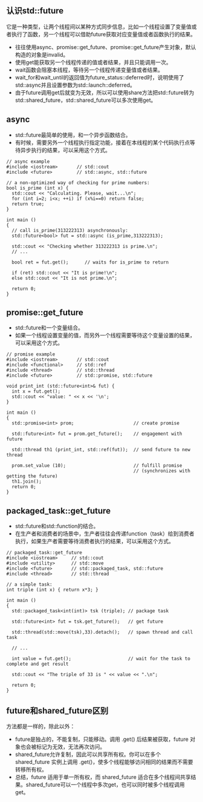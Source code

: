 ## 认识std::future
它是一种类型，让两个线程间以某种方式同步信息，比如一个线程设置了变量值或者执行了函数，另一个线程可以借助future获取对应变量值或者函数执行的结果。
- 往往使用async、promise::get_future、promise::get_future产生对象，默认构造的对象是invalid。
- 使用get能获取另一个线程传递的值或者结果，并且只能调用一次。
- wait函数会阻塞本线程，等待另一个线程传递变量值或者结果。
- wait_for和wait_until的返回值为future_status::deferred时，说明使用了std::async并且设置参数为std::launch::deferred。
- 由于future调用get后就变为无效，所以可以使用share方法把std::future转为std::shared_future，std::shared_future可以多次使用get。



## async
- std::future最简单的使用，和一个异步函数结合。
- 有时候，需要另外一个线程执行指定功能，接着在本线程的某个代码执行点等待异步执行的结果，可以采用这个方式。
```
// async example
#include <iostream>       // std::cout
#include <future>         // std::async, std::future

// a non-optimized way of checking for prime numbers:
bool is_prime (int x) {
  std::cout << "Calculating. Please, wait...\n";
  for (int i=2; i<x; ++i) if (x%i==0) return false;
  return true;
}

int main ()
{
  // call is_prime(313222313) asynchronously:
  std::future<bool> fut = std::async (is_prime,313222313);

  std::cout << "Checking whether 313222313 is prime.\n";
  // ...

  bool ret = fut.get();      // waits for is_prime to return

  if (ret) std::cout << "It is prime!\n";
  else std::cout << "It is not prime.\n";

  return 0;
}
```

## promise::get_future
- std::future和一个变量结合。
- 如果一个线程设置变量的值，而另外一个线程需要等待这个变量设置的结果，可以采用这个方式。
```
// promise example
#include <iostream>       // std::cout
#include <functional>     // std::ref
#include <thread>         // std::thread
#include <future>         // std::promise, std::future

void print_int (std::future<int>& fut) {
  int x = fut.get();
  std::cout << "value: " << x << '\n';
}

int main ()
{
  std::promise<int> prom;                      // create promise

  std::future<int> fut = prom.get_future();    // engagement with future

  std::thread th1 (print_int, std::ref(fut));  // send future to new thread

  prom.set_value (10);                         // fulfill promise
                                               // (synchronizes with getting the future)
  th1.join();
  return 0;
}
```

## packaged_task::get_future
- std::future和std::function的结合。
- 在生产者和消费者的场景中，生产者往往会传递function（task）给到消费者执行，如果生产者需要等待消费者执行的结果，可以采用这个方式。
```
// packaged_task::get_future
#include <iostream>     // std::cout
#include <utility>      // std::move
#include <future>       // std::packaged_task, std::future
#include <thread>       // std::thread

// a simple task:
int triple (int x) { return x*3; }

int main ()
{
  std::packaged_task<int(int)> tsk (triple); // package task

  std::future<int> fut = tsk.get_future();   // get future

  std::thread(std::move(tsk),33).detach();   // spawn thread and call task

  // ...

  int value = fut.get();                     // wait for the task to complete and get result

  std::cout << "The triple of 33 is " << value << ".\n";

  return 0;
}
```

## future和shared_future区别
方法都是一样的，除此以外：
- future是独占的，不能复制，只能移动。调用 .get() 后结果被获取，future 对象也会被标记为无效，无法再次访问。
- shared_future允许复制，因此可以共享所有权。你可以在多个 shared_future 实例上调用 .get()，使多个线程能够访问相同的结果而不需要转移所有权。
- 总结，future 适用于单一所有权，而 shared_future 适合在多个线程间共享结果。shared_future可以一个线程中多次get，也可以同时被多个线程调用get。
